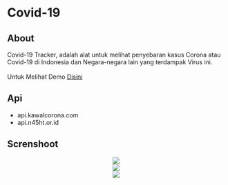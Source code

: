 # Covid-19
## About 
Covid-19 Tracker, adalah alat untuk melihat penyebaran kasus Corona atau Covid-19 di Indonesia dan Negara-negara lain yang terdampak Virus ini.<br/><br/>
Untuk Melihat Demo <a href="https://reidhosatria.000webhostapp.com/">Disini</a>
## Api
+ api.kawalcorona.com
+ api.n45ht.or.id
## Screnshoot
<p align="center">
  <img src="https://raw.githubusercontent.com/reidhosatria/Covid-19/master/screenshot/home.png" /><br/>
  <img src="https://raw.githubusercontent.com/reidhosatria/Covid-19/master/screenshot/global.png" /></br>
  <img src="https://raw.githubusercontent.com/reidhosatria/Covid-19/master/screenshot/prov.png" />
</p>

